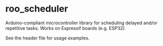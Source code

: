 # roo_scheduler
Arduino-compliant microcontroller library for scheduling delayed and/or repetitive tasks. Works on Espressif boards (e.g. ESP32).

See the header file for usage examples.
